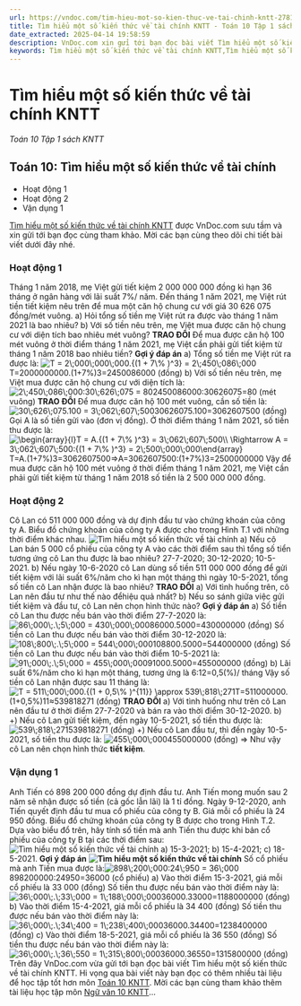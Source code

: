```yaml
---
url: https://vndoc.com/tim-hieu-mot-so-kien-thuc-ve-tai-chinh-kntt-278163
title: Tìm hiểu một số kiến thức về tài chính KNTT - Toán 10 Tập 1 sách KNTT - VnDoc.com
date_extracted: 2025-04-14 19:58:59
description: VnDoc.com xin gửi tới bạn đọc bài viết Tìm hiểu một số kiến thức về tài chính KNTT. Mời bạn đọc cùng tham khảo chi tiết.
keywords: Tìm hiểu một số kiến thức về tài chính KNTT,Tìm hiểu một số kiến thức về tài chính,toán 10,toán 10 KNTT,giải toán 10
---
```


# Tìm hiểu một số kiến thức về tài chính KNTT
 _Toán 10 Tập 1 sách KNTT_
## Toán 10: Tìm hiểu một số kiến thức về tài chính
  * Hoạt động 1
  * Hoạt động 2
  * Vận dụng 1

[Tìm hiểu một số kiến thức về tài chính KNTT](<https://vndoc.com/tim-hieu-mot-so-kien-thuc-ve-tai-chinh-kntt-278163>) được VnDoc.com sưu tầm và xin gửi tới bạn đọc cùng tham khảo. Mời các bạn cùng theo dõi chi tiết bài viết dưới đây nhé.
### Hoạt động 1
Tháng 1 năm 2018, mẹ Việt gửi tiết kiệm 2 000 000 000 đồng kì hạn 36 tháng ở ngân hàng với lãi suất 7%/ năm. Đến tháng 1 năm 2021, mẹ Việt rút tiền tiết kiệm nêu trên để mua một căn hộ chung cư với giá 30 626 075 đồng/mét vuông.
a\) Hỏi tổng số tiền mẹ Việt rút ra được vào tháng 1 năm 2021 là bao nhiêu?
b\) Với số tiền nêu trên, mẹ Việt mua được căn hộ chung cư với diện tích bao nhiêu mét vuông?
**TRAO ĐỔI**
Để mua được căn hộ 100 mét vuông ở thời điểm tháng 1 năm 2021, mẹ Việt cần phải gửi tiết kiệm từ tháng 1 năm 2018 bao nhiêu tiền?
**Gợi ý đáp án**
a\) Tổng số tiền mẹ Việt rút ra được là:
![T = 2\\;000\\;000\\;000.{\(1 + 7\\% \)^3} = 2\\;450\\;086\\;000](https://i.vdoc.vn/data/image/blank.png)T=2000000000.\(1+7%\)3=2450086000 \(đồng\)
b\) Với số tiền nêu trên, mẹ Việt mua được căn hộ chung cư với diện tích là:
![2\\;450\\;086\\;000:30\\;626\\;075 = 80](https://i.vdoc.vn/data/image/blank.png)2450086000:30626075=80 \(mét vuông\)
**TRAO ĐỔI**
Để mua được căn hộ 100 mét vuông, cần số tiền là:
![30\\;626\\;075.100 = 3\\;062\\;607\\;500](https://i.vdoc.vn/data/image/blank.png)30626075.100=3062607500 \(đồng\)
Gọi A là số tiền gửi vào \(đơn vị đồng\).
Ở thời điểm tháng 1 năm 2021, số tiền thu được là:
![\\begin{array}{l}T = A.{\(1 + 7\\% \)^3} = 3\\;062\\;607\\;500\\\\ \\Rightarrow A = 3\\;062\\;607\\;500:{\(1 + 7\\% \)^3} = 2\\;500\\;000\\;000\\end{array}](https://i.vdoc.vn/data/image/blank.png)T=A.\(1+7%\)3=3062607500⇒A=3062607500:\(1+7%\)3=2500000000
Vậy để mua được căn hộ 100 mét vuông ở thời điểm tháng 1 năm 2021, mẹ Việt cần phải gửi tiết kiệm từ tháng 1 năm 2018 số tiền là 2 500 000 000 đồng.
### Hoạt động 2
Cô Lan có 511 000 000 đồng và dự định đầu tư vào chứng khoán của công ty A. Biểu đồ chứng khoán của công ty A được cho trong Hình T.1 với những thời điểm khác nhau.
![Tìm hiểu một số kiến thức về tài chính](https://i.vdoc.vn/data/image/2022/10/13/tim-hieu-mot-so-kien-thuc-ve-tai-chinh-kntt-1.jpg)
a\) Nếu cô Lan bán 5 000 cổ phiếu của công ty A vào các thời điểm sau thì tổng số tiển tương ứng cô Lan thu được là bao nhiêu?
27-7-2020; 30-12-2020; 10-5-2021.
b\) Nếu ngày 10-6-2020 cô Lan dùng số tiền 511 000 000 đồng để gửi tiết kiệm với lãi suất 6%/năm cho kì hạn một tháng thì ngày 10-5-2021, tổng số tiền cô Lan nhận được là bao nhiêu?
**TRAO ĐỔI**
a\) Với tình huống trên, cô Lan nên đầu tư như thế nào đểhiệu quả nhất?
b\) Nếu so sánh giữa việc gửi tiết kiệm và đầu tư, cô Lan nên chọn hình thức nào?
**Gợi ý đáp án**
a\) Số tiền cô Lan thu được nếu bán vào thời điểm 27-7-2020 là:
![86\\;000\\;.\\;5\\;000 = 430\\;000\\;000](https://i.vdoc.vn/data/image/blank.png)86000.5000=430000000 \(đồng\)
Số tiền cô Lan thu được nếu bán vào thời điểm 30-12-2020 là:
![108\\;800\\;.\\;5\\;000 = 544\\;000\\;000](https://i.vdoc.vn/data/image/blank.png)108800.5000=544000000 \(đồng\)
Số tiền cô Lan thu được nếu bán vào thời điểm 10-5-2021 là:
![91\\;000\\;.\\;5\\;000 = 455\\;000\\;000](https://i.vdoc.vn/data/image/blank.png)91000.5000=455000000 \(đồng\)
b\) Lãi suất 6%/năm cho kì hạn một tháng, tương ứng là 6:12=0,5\(%\)/ tháng
Vậy số tiền cô Lan nhận được sau 11 tháng là:
![T = 511\\;000\\;000.{\(1 + 0,5\\% \)^{11}} \\approx 539\\;818\\;271](https://i.vdoc.vn/data/image/blank.png)T=511000000.\(1+0,5%\)11≈539818271 \(đồng\)
**TRAO ĐỔI**
a\) Với tình huống như trên cô Lan nên đầu tư ở thời điểm 27-7-2020 và bán ra vào thời điểm 30-12-2020.
b\)
+\) Nếu cô Lan gửi tiết kiệm, đến ngày 10-5-2021, số tiền thu được là:![539\\;818\\;271](https://i.vdoc.vn/data/image/blank.png)539818271 \(đồng\)
+\) Nếu cô Lan đầu tư, thì đến ngày 10-5-2021, số tiền thu được là: ![455\\;000\\;000](https://i.vdoc.vn/data/image/blank.png)455000000 \(đồng\)
=> Như vậy cô Lan nên chọn hình thức **tiết kiệm**.
### Vận dụng 1
Anh Tiến có 898 200 000 đồng dự định đầu tư. Anh Tiến mong muốn sau 2 năm sẽ nhận được số tiền \(cả gốc lẫn lãi\) là 1 tỉ đồng. Ngày 9-12-2020, anh Tiến quyết định đầu tư mua cổ phiếu của công ty B. Giá mỗi cổ phiếu là 24 950 đồng. Biểu đổ chứng khoán của công ty B được cho trong Hình T.2. Dựa vào biểu đổ trên, hãy tính số tiền mà anh Tiến thu được khi bản cổ phiếu của công ty B tại các thời điểm sau:
![Tìm hiểu một số kiến thức về tài chính](https://i.vdoc.vn/data/image/2022/10/13/tim-hieu-mot-so-kien-thuc-ve-tai-chinh-kntt-2.jpg)
a\) 15-3-2021;
b\) 15-4-2021;
c\) 18-5-2021.
**Gợi ý đáp án**
**![Tìm hiểu một số kiến thức về tài chính](https://i.vdoc.vn/data/image/2022/10/13/tim-hieu-mot-so-kien-thuc-ve-tai-chinh-kntt-3.jpg)**
Số cổ phiếu mà anh Tiến mua được là:![898\\;200\\;000:24\\;950 = 36\\;000](https://i.vdoc.vn/data/image/blank.png) 898200000:24950=36000 \(cổ phiếu\)
a\) Vào thời điểm 15-3-2021, giá mỗi cổ phiếu là 33 000 \(đồng\)
Số tiền thu được nếu bán vào thời điểm này là: ![36\\;000\\;.\\;33\\;000 = 1\\;188\\;000\\;000](https://i.vdoc.vn/data/image/blank.png)36000.33000=1188000000 \(đồng\)
b\) Vào thời điểm 15-4-2021, giá mỗi cổ phiếu là 34 400 \(đồng\)
Số tiền thu được nếu bán vào thời điểm này là: ![36\\;000\\;.\\;34\\;400 = 1\\;238\\;400\\;000](https://i.vdoc.vn/data/image/blank.png)36000.34400=1238400000 \(đồng\)
c\) Vào thời điểm 18-5-2021, giá mỗi cổ phiếu là 36 550 \(đồng\)
Số tiền thu được nếu bán vào thời điểm này là: ![36\\;000\\;.\\;36\\;550 = 1\\;315\\;800\\;000](https://i.vdoc.vn/data/image/blank.png)36000.36550=1315800000 \(đồng\)
Trên đây VnDoc.com vừa gửi tới bạn đọc bài viết Tìm hiểu một số kiến thức về tài chính KNTT. Hi vọng qua bài viết này bạn đọc có thêm nhiều tài liệu để học tập tốt hơn môn [Toán 10 KNTT](<https://vndoc.com/toan-10-ket-noi-tri-thuc-tap1>). Mời các bạn cùng tham khảo thêm tài liệu học tập môn [Ngữ văn 10 KNTT](<https://vndoc.com/ngu-van-10-ket-noi-tri-thuc-tap1>)...
